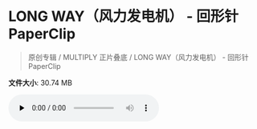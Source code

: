# LONG WAY（风力发电机） - 回形针PaperClip

> 原创专辑 / MULTIPLY 正片叠底 / LONG WAY（风力发电机） - 回形针PaperClip

**文件大小**: 30.74 MB

<audio preload="none" controls><source src="https://file.hsyhx.top/video/原创专辑/MULTIPLY 正片叠底/LONG WAY（风力发电机） - 回形针PaperClip.flac" type="audio/mpeg">🤔 您的浏览器不支持此音频格式</audio>